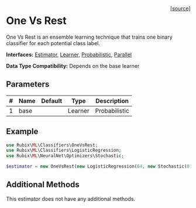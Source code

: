<span style="float:right;"><a href="https://github.com/RubixML/ML/blob/master/src/Classifiers/OneVsRest.php">[source]</a></span>

# One Vs Rest
One Vs Rest is an ensemble learning technique that trains one binary classifier for each potential class label.

**Interfaces:** [Estimator](../estimator.md), [Learner](../learner.md), [Probabilistic](../probabilistic.md), [Parallel](../parallel.md)

**Data Type Compatibility:** Depends on the base learner

## Parameters
| # | Name | Default | Type | Description |
|---|---|---|---|---|
| 1 | base | | Learner|Probabilistic | The base classifier. |

## Example
```php
use Rubix\ML\Classifiers\OneVsRest;
use Rubix\ML\Classifiers\LogisticRegression;
use Rubix\ML\NeuralNet\Optimizers\Stochastic;

$estimator = new OneVsRest(new LogisticRegression(64, new Stochastic(0.001)));
```

## Additional Methods
This estimator does not have any additional methods.
